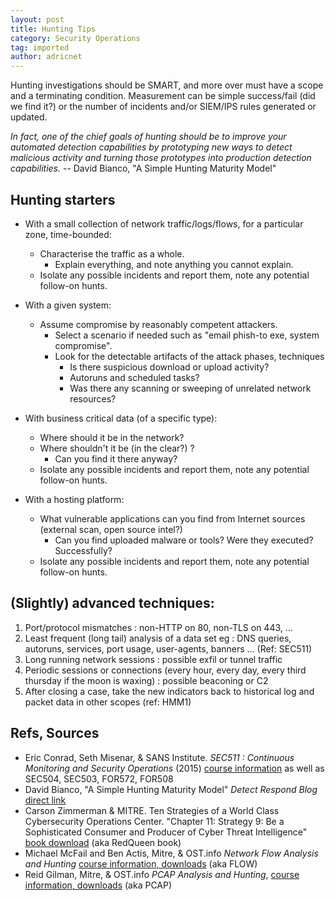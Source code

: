 ```yaml
---
layout: post
title: Hunting Tips
category: Security Operations
tag: imported
author: adricnet
---
```


Hunting investigations should be SMART, and more over must have a scope and a terminating condition.
Measurement can be simple success/fail (did we find it?) or the number of incidents and/or SIEM/IPS rules generated or updated.

*In fact, one of the chief goals of hunting should be to improve your automated detection capabilities by prototyping new ways to detect malicious activity and turning those prototypes into production detection capabilities.* -- David Bianco, "A Simple Hunting Maturity Model"

Hunting starters
----

* With a small collection of network traffic/logs/flows, for a particular zone, time-bounded:
  * Characterise the traffic as a whole.
    * Explain everything, and note anything you cannot explain.
  * Isolate any possible incidents and report them, note any potential follow-on hunts.
    
* With a given system:
  * Assume compromise by reasonably competent attackers. 
    * Select a scenario if needed such as "email phish-to exe, system compromise". 
    * Look for the detectable artifacts of the attack phases, techniques
      * Is there suspicious download or upload activity?
      * Autoruns and scheduled tasks?
      * Was there any scanning or sweeping of unrelated network resources?
      
* With business critical data (of a specific type):
  * Where should it be in the network?
  * Where shouldn't it be (in the clear?) ?
    * Can you find it there anyway?
  * Isolate any possible incidents and report them, note any potential follow-on hunts.

* With a hosting platform:
  * What vulnerable applications can you find from Internet sources (external scan, open source intel?)
    * Can you find uploaded malware or tools? Were they executed? Successfully?
  * Isolate any possible incidents and report them, note any potential follow-on hunts.
    
(Slightly) advanced techniques:
----

1. Port/protocol mismatches : non-HTTP on 80, non-TLS on 443, ...
2. Least frequent (long tail) analysis of a data set eg :  DNS queries, autoruns, services, port usage, user-agents, banners ... (Ref: SEC511)
3. Long running network sessions : possible exfil or tunnel traffic
3. Periodic sessions or connections (every hour, every day, every third thursday if the moon is waxing) : possible beaconing or C2
3. After closing a case, take the new indicators back to historical log and packet data in other scopes (ref: HMM1)


Refs, Sources
----

* Eric Conrad, Seth Misenar, & SANS Institute. *SEC511 : Continuous Monitoring and Security Operations* (2015) [course information](https://www.sans.org/course/continuous-monitoring-security-operations) as well as SEC504, SEC503, FOR572, FOR508
* David Bianco, "A Simple Hunting Maturity Model" *Detect Respond Blog* [direct link](http://detect-respond.blogspot.com/2015/10/a-simple-hunting-maturity-model.html)
* Carson Zimmerman & MITRE. Ten Strategies of a World Class Cybersecurity Operations Center. "Chapter 11: Strategy 9: Be a Sophisticated Consumer
and Producer of Cyber Threat Intelligence" [book download](http://www.mitre.org/publications/all/ten-strategies-of-a-world-class-cybersecurity-operations-center) (aka RedQueen book) 
* Michael McFail and Ben Actis, Mitre, & OST.info *Network Flow Analysis and Hunting* [course information, downloads](http://opensecuritytraining.info/Flow.html) (aka FLOW)
* Reid Gilman, Mitre, & OST.info *PCAP Analysis and Hunting*, [course information, downloads](http://opensecuritytraining.info/Pcap.html) (aka PCAP)
